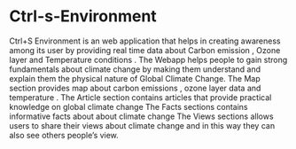 # Ctrl-s-Environment
Ctrl+S Environment is an web application that helps in creating awareness among its user by providing real time data about Carbon emission , Ozone layer and Temperature conditions . The Webapp helps people to gain strong fundamentals about climate change by making them understand and explain them the physical nature of Global Climate Change. The Map section provides map about carbon emissions , ozone layer data and temperature . The Article section contains  articles that provide practical knowledge on global climate change The Facts sections contains informative facts about about climate change The Views sections allows users to share their views about climate change and in this way they can also see others people’s view.
